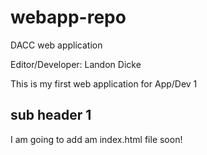 # webapp-repo
DACC web application

Editor/Developer: Landon Dicke

This is my first web application for App/Dev 1

## sub header 1

I am going to add am index.html file soon!